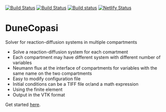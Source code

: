 [![Build Status](https://gitlab.dune-project.org/copasi/dune-copasi/badges/master/pipeline.svg)](https://gitlab.dune-project.org/copasi/dune-copasi/pipelines)
[![Build Status](https://travis-ci.org/dune-copasi/dune-copasi.svg?branch=master)](https://travis-ci.org/dune-copasi/dune-copasi)
[![Build status](https://ci.appveyor.com/api/projects/status/e7w7u5dt50kue5sb/branch/master?svg=true)](https://ci.appveyor.com/project/SoilRos/dune-copasi-3gv18/branch/master)
[![Netlify Status](https://api.netlify.com/api/v1/badges/6fc6d371-87df-49b5-8e72-e1873fa5d54b/deploy-status)](https://app.netlify.com/sites/dune-copasi/deploys)

# DuneCopasi

Solver for reaction-diffusion systems in multiple compartments

 * Solve a reaction-diffusion system for each comartment
 * Each compartment may have different system with different number of variables
 * Neumann flux at the interface of compartments for variables with
   the same name on the two compartments
 * Easy to modify configuration file
 * Initial conditions can be a TIFF file or/and a math expression
 * Using the finite element
 * Output in the VTK format

Get started [here](https://dune-copasi.netlify.app/docs/).
